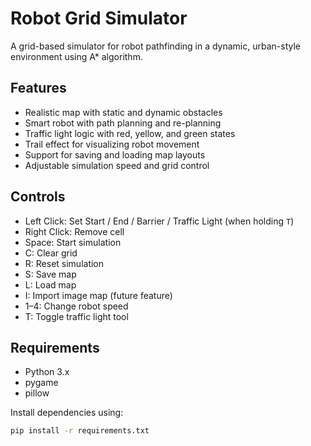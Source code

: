 # Robot Grid Simulator

A grid-based simulator for robot pathfinding in a dynamic, urban-style environment using A* algorithm.

## Features

- Realistic map with static and dynamic obstacles
- Smart robot with path planning and re-planning
- Traffic light logic with red, yellow, and green states
- Trail effect for visualizing robot movement
- Support for saving and loading map layouts
- Adjustable simulation speed and grid control

## Controls

- Left Click: Set Start / End / Barrier / Traffic Light (when holding `T`)
- Right Click: Remove cell
- Space: Start simulation
- C: Clear grid
- R: Reset simulation
- S: Save map
- L: Load map
- I: Import image map (future feature)
- 1–4: Change robot speed
- T: Toggle traffic light tool

## Requirements

- Python 3.x
- pygame
- pillow

Install dependencies using:

```bash
pip install -r requirements.txt
